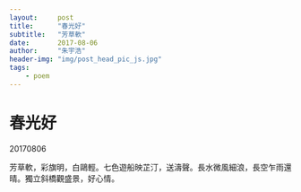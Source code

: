 ```yaml
---
layout:     post
title:      "春光好"
subtitle:   "芳草軟"
date:       2017-08-06
author:     "朱宇浩"
header-img: "img/post_head_pic_js.jpg"
tags:
    - poem
---
```



# 春光好
20170806

芳草軟，彩旗明，白鷗輕。七色遊船映芷汀，送濤聲。長水微風細浪，長空乍雨還晴。獨立斜橋觀盛景，好心情。

